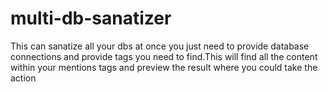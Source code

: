 # multi-db-sanatizer
This can sanatize all your dbs at once you just need to provide database connections and provide tags you need to find.This will find all the content within your mentions tags and preview the result where you could take the action
